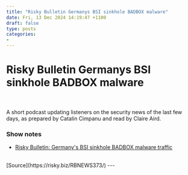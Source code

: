```yaml
---
title: "Risky Bulletin Germanys BSI sinkhole BADBOX malware"
date: Fri, 13 Dec 2024 14:19:47 +1100
draft: false
type: posts
categories: 
- 
---
```

# Risky Bulletin Germanys BSI sinkhole BADBOX malware

<br/>

<br/>
A short podcast updating listeners on the security news of the last few days, as prepared by Catalin Cimpanu and read by Claire Aird.

### Show notes

-   [Risky Bulletin: Germany's BSI sinkhole BADBOX malware traffic](https://news.risky.biz/risky-bulletin-germanys-bsi-sinkhole-badbox-malware-traffic/)

<br/>
[Source](https://risky.biz/RBNEWS373/)
---
